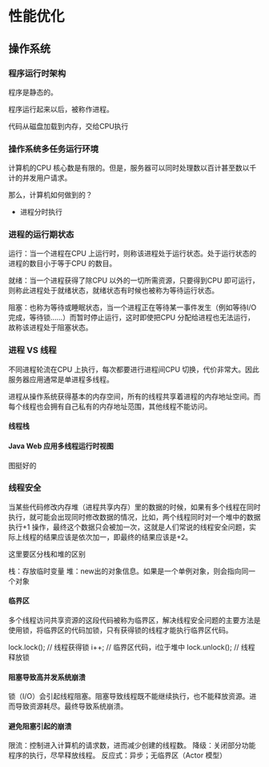 # 性能优化

## 操作系统

### 程序运行时架构

程序是静态的。

程序运行起来以后，被称作进程。

代码从磁盘加载到内存，交给CPU执行

### 操作系统多任务运行环境

计算机的CPU 核心数是有限的。但是，服务器可以同时处理数以百计甚至数以千计的并发用户请求。

那么，计算机如何做到的？
- 进程分时执行

### 进程的运行期状态

运行：当一个进程在CPU 上运行时，则称该进程处于运行状态。处于运行状态的进程的数目小于等于CPU 的数目。

就绪：当一个进程获得了除CPU 以外的一切所需资源，只要得到CPU 即可运行，则称此进程处于就绪状态，就绪状态有时候也被称为等待运行状态。

阻塞：也称为等待或睡眠状态，当一个进程正在等待某一事件发生（例如等待I/O 完成，等待锁……）而暂时停止运行，这时即使把CPU 分配给进程也无法运行，故称该进程处于阻塞状态。

### 进程 VS 线程

不同进程轮流在CPU 上执行，每次都要进行进程间CPU 切换，代价非常大。因此服务器应用通常是单进程多线程。

进程从操作系统获得基本的内存空间，所有的线程共享着进程的内存地址空间。而每个线程也会拥有自己私有的内存地址范围，其他线程不能访问。

#### 线程栈

#### Java Web 应用多线程运行时视图

图挺好的

### 线程安全

当某些代码修改内存堆（进程共享内存）里的数据的时候，如果有多个线程在同时执行，就可能会出现同时修改数据的情况，比如，两个线程同时对一个堆中的数据执行+1 操作，最终这个数据只会被加一次，这就是人们常说的线程安全问题，实际上线程的结果应该是依次加一，即最终的结果应该是+2。

这里要区分栈和堆的区别

栈：存放临时变量
堆：new出的对象信息。如果是一个单例对象，则会指向同一个对象

#### 临界区

多个线程访问共享资源的这段代码被称为临界区，解决线程安全问题的主要方法是使用锁，将临界区的代码加锁，只有获得锁的线程才能执行临界区代码。

lock.lock(); // 线程获得锁
i++; // 临界区代码，i位于堆中
lock.unlock(); // 线程释放锁

#### 阻塞导致高并发系统崩溃

锁（I/O）会引起线程阻塞。阻塞导致线程既不能继续执行，也不能释放资源。进而导致资源耗尽。最终导致系统崩溃。

#### 避免阻塞引起的崩溃

限流：控制进入计算机的请求数，进而减少创建的线程数。
降级：关闭部分功能程序的执行，尽早释放线程。
反应式：异步；无临界区（Actor 模型）

